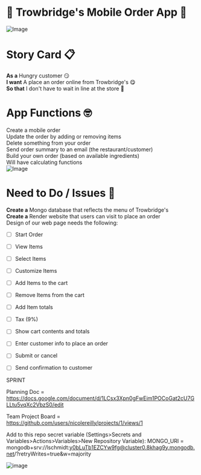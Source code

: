 # 🍦 Trowbridge's Mobile Order App 🍦

![Image](https://user-images.githubusercontent.com/111913185/229928402-12a5fc52-5c67-470e-b95e-02c4599d7286.png)

# Story Card :clipboard: <br>
__As a__
Hungry customer :smirk: <br>
__I want__
A place an order online from Trowbridge's :yum: <br>
__So that__
I don't have to wait in line at the store :brain: <br>

# App Functions :nerd_face: <br>
Create a mobile order <br>
Update the order by adding or removing items <br>
Delete something from your order <br>
Send order summary to an email (the restaurant/customer) <br>
Build your own order (based on available ingredients) <br>
Will have calculating functions <br>
![Image](https://user-images.githubusercontent.com/111913185/229928332-0c89718c-b867-4afb-87bf-db7a63f6d116.png)

# Need to Do / Issues :wave: <br>
__Create a__
Mongo database that reflects the menu of Trowbridge's <br>
__Create a__
Render website that users can visit to place an order <br>
Design of our web page needs the following: <br>
- [ ] Start Order <br>
- [ ] View Items <br>
- [ ] Select Items <br>
- [ ] Customize Items <br>
- [ ] Add Items to the cart <br>
- [ ] Remove Items from the cart <br>
- [ ] Add Item totals <br>
- [ ] Tax (9%) <br>
- [ ] Show cart contents and totals <br>
- [ ] Enter customer info to place an order <br>
- [ ] Submit or cancel <br>
- [ ] Send confirmation to customer <br>


SPRINT 

Planning Doc = https://docs.google.com/document/d/1LCsx3Xpn0gFwEim1POCoGat2cU7GLLtu5vqXc2VbzS0/edit

Team Project Board = https://github.com/users/nicolereilly/projects/1/views/1

Add to this repo secret variable (Settings>Secrets and Variables>Actions>Variables>New Repository Variable): 
MONGO_URI = mongodb+srv://lschmidt:y0bLuTb1EZCYw9fg@cluster0.8khag9y.mongodb.net/?retryWrites=true&w=majority

![image](https://user-images.githubusercontent.com/111534250/229915087-db9a3007-c199-45e3-80c8-365cfb8ce613.png)
  
